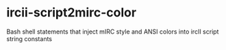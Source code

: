 # ircii-script2mirc-color
Bash shell statements that inject mIRC style and ANSI colors into ircII script string constants
